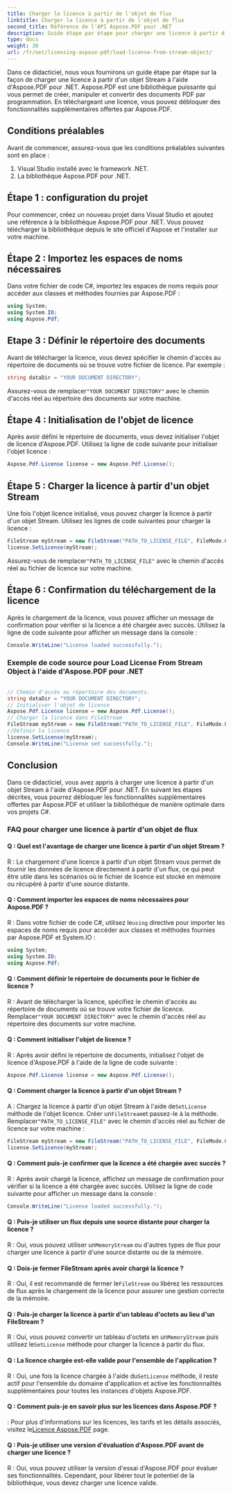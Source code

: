 ```yaml
---
title: Charger la licence à partir de l'objet de flux
linktitle: Charger la licence à partir de l'objet de flux
second_title: Référence de l'API Aspose.PDF pour .NET
description: Guide étape par étape pour charger une licence à partir d'un objet Stream à l'aide d'Aspose.PDF pour .NET. Débloquez des fonctionnalités supplémentaires.
type: docs
weight: 30
url: /fr/net/licensing-aspose-pdf/load-license-from-stream-object/
---
```

Dans ce didacticiel, nous vous fournirons un guide étape par étape sur la façon de charger une licence à partir d'un objet Stream à l'aide d'Aspose.PDF pour .NET. Aspose.PDF est une bibliothèque puissante qui vous permet de créer, manipuler et convertir des documents PDF par programmation. En téléchargeant une licence, vous pouvez débloquer des fonctionnalités supplémentaires offertes par Aspose.PDF.

## Conditions préalables

Avant de commencer, assurez-vous que les conditions préalables suivantes sont en place :

1. Visual Studio installé avec le framework .NET.
2. La bibliothèque Aspose.PDF pour .NET.

## Étape 1 : configuration du projet

Pour commencer, créez un nouveau projet dans Visual Studio et ajoutez une référence à la bibliothèque Aspose.PDF pour .NET. Vous pouvez télécharger la bibliothèque depuis le site officiel d'Aspose et l'installer sur votre machine.

## Étape 2 : Importez les espaces de noms nécessaires

Dans votre fichier de code C#, importez les espaces de noms requis pour accéder aux classes et méthodes fournies par Aspose.PDF :

```csharp
using System;
using System.IO;
using Aspose.Pdf;
```

## Etape 3 : Définir le répertoire des documents

Avant de télécharger la licence, vous devez spécifier le chemin d'accès au répertoire de documents où se trouve votre fichier de licence. Par exemple :

```csharp
string dataDir = "YOUR DOCUMENT DIRECTORY";
```

 Assurez-vous de remplacer`"YOUR DOCUMENT DIRECTORY"` avec le chemin d'accès réel au répertoire des documents sur votre machine.

## Étape 4 : Initialisation de l'objet de licence

Après avoir défini le répertoire de documents, vous devez initialiser l'objet de licence d'Aspose.PDF. Utilisez la ligne de code suivante pour initialiser l'objet licence :

```csharp
Aspose.Pdf.License license = new Aspose.Pdf.License();
```

## Étape 5 : Charger la licence à partir d'un objet Stream

Une fois l'objet licence initialisé, vous pouvez charger la licence à partir d'un objet Stream. Utilisez les lignes de code suivantes pour charger la licence :

```csharp
FileStream myStream = new FileStream("PATH_TO_LICENSE_FILE", FileMode.Open);
license.SetLicense(myStream);
```

 Assurez-vous de remplacer`"PATH_TO_LICENSE_FILE"` avec le chemin d'accès réel au fichier de licence sur votre machine.

## Étape 6 : Confirmation du téléchargement de la licence

Après le chargement de la licence, vous pouvez afficher un message de confirmation pour vérifier si la licence a été chargée avec succès. Utilisez la ligne de code suivante pour afficher un message dans la console :

```csharp
Console.WriteLine("License loaded successfully.");
```

### Exemple de code source pour Load License From Stream Object à l'aide d'Aspose.PDF pour .NET 

```csharp

// Chemin d'accès au répertoire des documents.
string dataDir = "YOUR DOCUMENT DIRECTORY";
// Initialiser l'objet de licence
Aspose.Pdf.License license = new Aspose.Pdf.License();
// Charger la licence dans FileStream
FileStream myStream = new FileStream("PATH_TO_LICENSE_FILE", FileMode.Open);
//Définir la licence
license.SetLicense(myStream);
Console.WriteLine("License set successfully.");

```

## Conclusion

Dans ce didacticiel, vous avez appris à charger une licence à partir d'un objet Stream à l'aide d'Aspose.PDF pour .NET. En suivant les étapes décrites, vous pourrez débloquer les fonctionnalités supplémentaires offertes par Aspose.PDF et utiliser la bibliothèque de manière optimale dans vos projets C#.

### FAQ pour charger une licence à partir d'un objet de flux

#### Q : Quel est l'avantage de charger une licence à partir d'un objet Stream ?

R : Le chargement d'une licence à partir d'un objet Stream vous permet de fournir les données de licence directement à partir d'un flux, ce qui peut être utile dans les scénarios où le fichier de licence est stocké en mémoire ou récupéré à partir d'une source distante.

#### Q : Comment importer les espaces de noms nécessaires pour Aspose.PDF ?

 R : Dans votre fichier de code C#, utilisez le`using` directive pour importer les espaces de noms requis pour accéder aux classes et méthodes fournies par Aspose.PDF et System.IO :
```csharp
using System;
using System.IO;
using Aspose.Pdf;
```

#### Q : Comment définir le répertoire de documents pour le fichier de licence ?

 R : Avant de télécharger la licence, spécifiez le chemin d'accès au répertoire de documents où se trouve votre fichier de licence. Remplacer`"YOUR DOCUMENT DIRECTORY"` avec le chemin d'accès réel au répertoire des documents sur votre machine.

#### Q : Comment initialiser l'objet de licence ?

R : Après avoir défini le répertoire de documents, initialisez l'objet de licence d'Aspose.PDF à l'aide de la ligne de code suivante :
```csharp
Aspose.Pdf.License license = new Aspose.Pdf.License();
```

#### Q : Comment charger la licence à partir d'un objet Stream ?

 A : Chargez la licence à partir d'un objet Stream à l'aide de`SetLicense` méthode de l'objet licence. Créer un`FileStream`et passez-le à la méthode. Remplacer`"PATH_TO_LICENSE_FILE"` avec le chemin d'accès réel au fichier de licence sur votre machine :
```csharp
FileStream myStream = new FileStream("PATH_TO_LICENSE_FILE", FileMode.Open);
license.SetLicense(myStream);
```

#### Q : Comment puis-je confirmer que la licence a été chargée avec succès ?

R : Après avoir chargé la licence, affichez un message de confirmation pour vérifier si la licence a été chargée avec succès. Utilisez la ligne de code suivante pour afficher un message dans la console :
```csharp
Console.WriteLine("License loaded successfully.");
```

#### Q : Puis-je utiliser un flux depuis une source distante pour charger la licence ?

 R : Oui, vous pouvez utiliser un`MemoryStream` ou d'autres types de flux pour charger une licence à partir d'une source distante ou de la mémoire.

#### Q : Dois-je fermer FileStream après avoir chargé la licence ?

 R : Oui, il est recommandé de fermer le`FileStream` ou libérez les ressources de flux après le chargement de la licence pour assurer une gestion correcte de la mémoire.

#### Q : Puis-je charger la licence à partir d'un tableau d'octets au lieu d'un FileStream ?

 R : Oui, vous pouvez convertir un tableau d'octets en un`MemoryStream` puis utilisez le`SetLicense` méthode pour charger la licence à partir du flux.

#### Q : La licence chargée est-elle valide pour l'ensemble de l'application ?

 R : Oui, une fois la licence chargée à l'aide du`SetLicense` méthode, il reste actif pour l'ensemble du domaine d'application et active les fonctionnalités supplémentaires pour toutes les instances d'objets Aspose.PDF.

#### Q : Comment puis-je en savoir plus sur les licences dans Aspose.PDF ?

 : Pour plus d'informations sur les licences, les tarifs et les détails associés, visitez le[Licence Aspose.PDF](https://purchase.aspose.com/pricing/pdf/net) page.

#### Q : Puis-je utiliser une version d'évaluation d'Aspose.PDF avant de charger une licence ?

R : Oui, vous pouvez utiliser la version d'essai d'Aspose.PDF pour évaluer ses fonctionnalités. Cependant, pour libérer tout le potentiel de la bibliothèque, vous devez charger une licence valide.